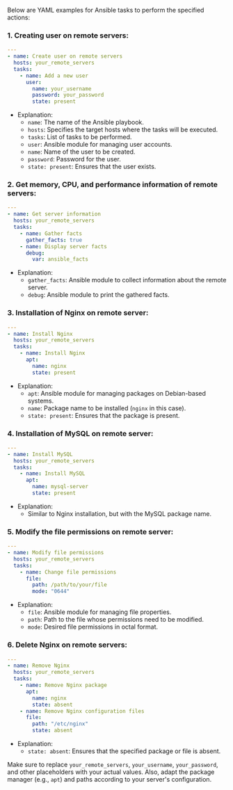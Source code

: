  Below are YAML examples for Ansible tasks to perform the specified actions:

### 1. Creating user on remote servers:

```yaml
---
- name: Create user on remote servers
  hosts: your_remote_servers
  tasks:
    - name: Add a new user
      user:
        name: your_username
        password: your_password
        state: present
```

- Explanation:
  - `name`: The name of the Ansible playbook.
  - `hosts`: Specifies the target hosts where the tasks will be executed.
  - `tasks`: List of tasks to be performed.
  - `user`: Ansible module for managing user accounts.
  - `name`: Name of the user to be created.
  - `password`: Password for the user.
  - `state: present`: Ensures that the user exists.

### 2. Get memory, CPU, and performance information of remote servers:

```yaml
---
- name: Get server information
  hosts: your_remote_servers
  tasks:
    - name: Gather facts
      gather_facts: true
    - name: Display server facts
      debug:
        var: ansible_facts
```

- Explanation:
  - `gather_facts`: Ansible module to collect information about the remote server.
  - `debug`: Ansible module to print the gathered facts.

### 3. Installation of Nginx on remote server:

```yaml
---
- name: Install Nginx
  hosts: your_remote_servers
  tasks:
    - name: Install Nginx
      apt:
        name: nginx
        state: present
```

- Explanation:
  - `apt`: Ansible module for managing packages on Debian-based systems.
  - `name`: Package name to be installed (`nginx` in this case).
  - `state: present`: Ensures that the package is present.

### 4. Installation of MySQL on remote server:

```yaml
---
- name: Install MySQL
  hosts: your_remote_servers
  tasks:
    - name: Install MySQL
      apt:
        name: mysql-server
        state: present
```

- Explanation:
  - Similar to Nginx installation, but with the MySQL package name.

### 5. Modify the file permissions on remote server:

```yaml
---
- name: Modify file permissions
  hosts: your_remote_servers
  tasks:
    - name: Change file permissions
      file:
        path: /path/to/your/file
        mode: "0644"
```

- Explanation:
  - `file`: Ansible module for managing file properties.
  - `path`: Path to the file whose permissions need to be modified.
  - `mode`: Desired file permissions in octal format.

### 6. Delete Nginx on remote servers:

```yaml
---
- name: Remove Nginx
  hosts: your_remote_servers
  tasks:
    - name: Remove Nginx package
      apt:
        name: nginx
        state: absent
    - name: Remove Nginx configuration files
      file:
        path: "/etc/nginx"
        state: absent
```

- Explanation:
  - `state: absent`: Ensures that the specified package or file is absent.

Make sure to replace `your_remote_servers`, `your_username`, `your_password`, and other placeholders with your actual values. Also, adapt the package manager (e.g., `apt`) and paths according to your server's configuration.
